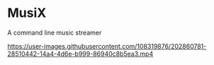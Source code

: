 # MusiX
A command line music streamer




https://user-images.githubusercontent.com/108319876/202860781-28510442-14a4-4d6e-b999-86940c8b5ea3.mp4


